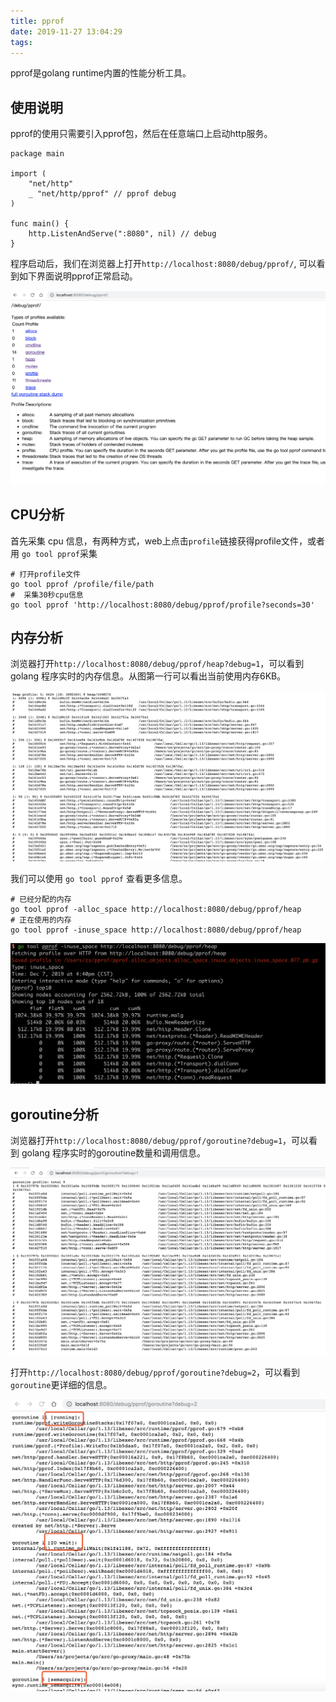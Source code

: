 ```yaml
---
title: pprof
date: 2019-11-27 13:04:29
tags:
---
```


pprof是golang runtime内置的性能分析工具。

<!-- more -->


## 使用说明

pprof的使用只需要引入pprof包，然后在任意端口上启动http服务。

```golang
package main

import (
	"net/http"
	_ "net/http/pprof" // pprof debug
)

func main() {
	http.ListenAndServe(":8080", nil) // debug
}
```

程序启动后，我们在浏览器上打开`http://localhost:8080/debug/pprof/`, 可以看到如下界面说明pprof正常启动。

![pprof界面](./pprof/pprof-web.png)

## CPU分析
首先采集 cpu 信息，有两种方式，web上点击`profile`链接获得profile文件，或者用 `go tool pprof`采集
```shell 
# 打开profile文件
go tool pprof /profile/file/path
#  采集30秒cpu信息
go tool pprof 'http://localhost:8080/debug/pprof/profile?seconds=30'
```

## 内存分析
浏览器打开`http://localhost:8080/debug/pprof/heap?debug=1`，可以看到 golang 程序实时的内存信息。从图第一行可以看出当前使用内存6KB。

![goroutine界面](./pprof/pprof-mem.png)

我们可以使用 `go tool pprof` 查看更多信息。

```shell
# 已经分配的内存
go tool pprof -alloc_space http://localhost:8080/debug/pprof/heap
# 正在使用的内存
go tool pprof -inuse_space http://localhost:8080/debug/pprof/heap
```

![内存使用](pprof/pprof-mem2.png)

## goroutine分析
浏览器打开`http://localhost:8080/debug/pprof/goroutine?debug=1`，可以看到 golang 程序实时的goroutine数量和调用信息。

![goroutine界面](./pprof/pprof-goroutine.png)

打开`http://localhost:8080/debug/pprof/goroutine?debug=2`，可以看到`goroutine`更详细的信息。

![goroutine界面](./pprof/pprof-goroutine2.png)

